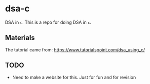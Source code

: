 # dsa-c

DSA in `c`. This is a repo for doing DSA in `c`.

## Materials

The tutorial came from: https://www.tutorialspoint.com/dsa_using_c/

## TODO

- Need to make a website for this. Just for fun and for revision
